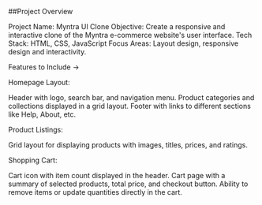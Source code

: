 ##Project Overview

Project Name: Myntra UI Clone
Objective: Create a responsive and interactive clone of the Myntra e-commerce website's user interface.
Tech Stack: HTML, CSS, JavaScript
Focus Areas: Layout design, responsive design and interactivity.

Features to Include ->

Homepage Layout:

Header with logo, search bar, and navigation menu.
Product categories and collections displayed in a grid layout.
Footer with links to different sections like Help, About, etc.

Product Listings:

Grid layout for displaying products with images, titles, prices, and ratings.

Shopping Cart:

Cart icon with item count displayed in the header.
Cart page with a summary of selected products, total price, and checkout button.
Ability to remove items or update quantities directly in the cart.
